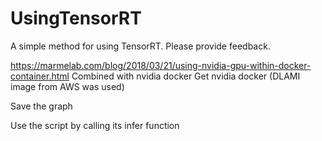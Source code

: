 # UsingTensorRT
A simple method for using TensorRT. Please provide feedback.

https://marmelab.com/blog/2018/03/21/using-nvidia-gpu-within-docker-container.html
Combined with nvidia docker
Get nvidia docker (DLAMI image from AWS was used)

Save the graph

Use the script by calling its infer function
